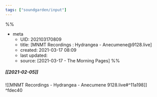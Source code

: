 ```yaml
---
tags: ["soundgarden/input"]
---
```

%%
- meta
	- UID: 202103170809
	- title: [MNMT Recordings : Hydrangea - Anecumene\@9128.live]
	- created: 2021-03-17 08:09
	- last updated: 
	- source: [2021-03-17 - The Morning Pages]
%%

##### [[2021-02-05]]

![[MNMT Recordings - Hydrangea - Anecumene 9128.live#^11a198]] ^fdec40